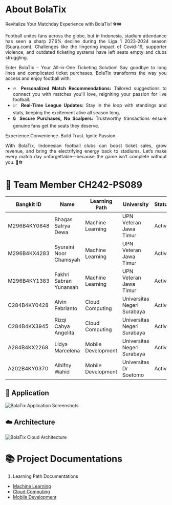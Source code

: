 # About BolaTix

<div align="justify">
Revitalize Your Matchday Experience with BolaTix! ⚽🎟️

Football unites fans across the globe, but in Indonesia, stadium attendance has seen a sharp 27.6% decline during the Liga 1 2023-2024 season (Suara.com). Challenges like the lingering impact of Covid-19, supporter violence, and outdated ticketing systems have left seats empty and clubs struggling.

Enter BolaTix – Your All-in-One Ticketing Solution! Say goodbye to long lines and complicated ticket purchases. BolaTix transforms the way you access and enjoy football with:

*   🔥 **Personalized Match Recommendations:** Tailored suggestions to connect you with matches you'll love, reigniting your passion for live football.
*   📈 **Real-Time League Updates:** Stay in the loop with standings and stats, keeping the excitement alive all season long.
*   🔒 **Secure Purchases, No Scalpers:** Trustworthy transactions ensure genuine fans get the seats they deserve.

Experience Convenience. Build Trust. Ignite Passion.

With BolaTix, Indonesian football clubs can boost ticket sales, grow revenue, and bring the electrifying energy back to stadiums. Let’s make every match day unforgettable—because the game isn’t complete without you. 💙⚽

</div>

# 👥 Team Member CH242-PS089

| Bangkit ID     | Name                     | Learning Path       | University                     | Status  |
|----------------|--------------------------|---------------------|--------------------------------|---------|
| M296B4KY0848   | Bhagas Satrya Dewa       | Machine Learning    | UPN Veteran Jawa Timur         | Active  |
| M296B4KX4283   | Syuraini Noor Chamsyah   | Machine Learning    | UPN Veteran Jawa Timur         | Active  |
| M296B4KY1383   | Fakhri Sabran Yunansah   | Machine Learning    | UPN Veteran Jawa Timur         | Active  |
| C284B4KY0428   | Alvin Febrianto          | Cloud Computing     | Universitas Negeri Surabaya    | Active  |
| C284B4KX3945   | Rizqi Cahya Angelita     | Cloud Computing     | Universitas Negeri Surabaya    | Active  |
| A284B4KX2268   | Lidya Marcelena          | Mobile Development  | Universitas Negeri Surabaya    | Active  |
| A202B4KY0370   | Alhifny Wahid            | Mobile Development  | Universitas Dr Soetomo         | Active  |

## 📱 Application

![BolaTix Application Screenshots](https://github.com/BolaTix/Mobile-Development/blob/main/file/thumbnail.png)

## ☁️ Architecture

![BolaTix Cloud Architecture](https://github.com/user-attachments/assets/ea39e6f1-8414-41f8-b1fe-67eb531bec94)

# 📚 Project Documentations
1. Learning Path Documentations
  - [Machine Learning](https://github.com/BolaTix/Machine-Learning)
  - [Cloud Computing](https://github.com/BolaTix/Cloud-Computing)
  - [Mobile Development](https://github.com/BolaTix/Mobile-Development)
